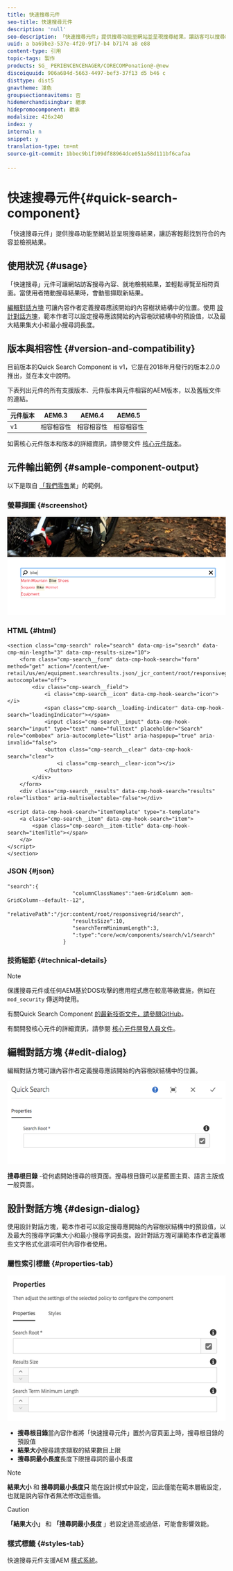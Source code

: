 ```yaml
---
title: 快速搜尋元件
seo-title: 快速搜尋元件
description: 'null'
seo-description: 「快速搜尋元件」提供搜尋功能至網站並呈現搜尋結果，讓訪客可以搜尋網站並篩選結果。
uuid: a ba69be3-537e-4f20-9f17-b4 b7174 a8 e88
content-type: 引用
topic-tags: 製作
products: SG_ PERIENCENCENAGER/CORECOMPonation@-@new
discoiquuid: 906a684d-5663-4497-bef3-37f13 d5 b46 c
disttype: dist5
gnavtheme: 淺色
groupsectionnavitems: 否
hidemerchandisingbar: 繼承
hidepromocomponent: 繼承
modalsize: 426x240
index: y
internal: n
snippet: y
translation-type: tm+mt
source-git-commit: 1bbec9b1f109df88964dce051a58d111bf6cafaa

---
```



# 快速搜尋元件{#quick-search-component}

「快速搜尋元件」提供搜尋功能至網站並呈現搜尋結果，讓訪客輕鬆找到符合的內容並檢視結果。

## 使用狀況 {#usage}

「快速搜尋」元件可讓網站訪客搜尋內容、就地檢視結果，並輕鬆導覽至相符頁面。當使用者捲動搜尋結果時，會動態擷取新結果。

[編輯對話方塊](#edit-dialog) 可讓內容作者定義搜尋應該開始的內容樹狀結構中的位置。使用 [設計對話方塊](#design-dialog)，範本作者可以設定搜尋應該開始的內容樹狀結構中的預設值，以及最大結果集大小和最小搜尋詞長度。

## 版本與相容性 {#version-and-compatibility}

目前版本的Quick Search Component is v1，它是在2018年月發行的版本2.0.0推出，並在本文中說明。

下表列出元件的所有支援版本、元件版本與元件相容的AEM版本，以及舊版文件的連結。

| 元件版本 | AEM6.3 | AEM6.4 | AEM6.5 |
|--- |--- |--- |--- |
| v1 | 相容相容性 | 相容相容性 | 相容相容性 |

如需核心元件版本和版本的詳細資訊，請參閱文件 [核心元件版本](versions.md)。

## 元件輸出範例 {#sample-component-output}

以下是取自 [「我們零售](https://helpx.adobe.com/experience-manager/6-5/sites/developing/using/we-retail.html)業」的範例。

### 螢幕擷圖 {#screenshot}

![](assets/screen_shot_2018-01-19at094248.png)

### HTML {#html}

```
<section class="cmp-search" role="search" data-cmp-is="search" data-cmp-min-length="3" data-cmp-results-size="10">
    <form class="cmp-search__form" data-cmp-hook-search="form" method="get" action="/content/we-retail/us/en/equipment.searchresults.json/_jcr_content/root/responsivegrid/search" autocomplete="off">
        <div class="cmp-search__field">
            <i class="cmp-search__icon" data-cmp-hook-search="icon"></i>
            <span class="cmp-search__loading-indicator" data-cmp-hook-search="loadingIndicator"></span>
            <input class="cmp-search__input" data-cmp-hook-search="input" type="text" name="fulltext" placeholder="Search" role="combobox" aria-autocomplete="list" aria-haspopup="true" aria-invalid="false">
            <button class="cmp-search__clear" data-cmp-hook-search="clear">
                <i class="cmp-search__clear-icon"></i>
            </button>
        </div>
    </form>
    <div class="cmp-search__results" data-cmp-hook-search="results" role="listbox" aria-multiselectable="false"></div>
    
<script data-cmp-hook-search="itemTemplate" type="x-template">
    <a class="cmp-search__item" data-cmp-hook-search="item">
        <span class="cmp-search__item-title" data-cmp-hook-search="itemTitle"></span>
    </a>
</script>
</section>
```

### JSON {#json}

```
"search":{  
                     "columnClassNames":"aem-GridColumn aem-GridColumn--default--12",
                     "relativePath":"/jcr:content/root/responsivegrid/search",
                     "resultsSize":10,
                     "searchTermMinimumLength":3,
                     ":type":"core/wcm/components/search/v1/search"
                  }
```

### 技術細節 {#technical-details}

>[!NOTE]
>
>保護搜尋元件或任何AEM基於DOS攻擊的應用程式應在較高等級實施，例如在 `mod_security` 傳送時使用。

有關Quick Search Component [的最新技術文件，請參閱GitHub](https://github.com/adobe/aem-core-wcm-components/blob/master/content/src/content/jcr_root/apps/core/wcm/components/search/v1/search)。

有關開發核心元件的詳細資訊，請參閱 [核心元件開發人員文件](developing.md)。

## 編輯對話方塊 {#edit-dialog}

編輯對話方塊可讓內容作者定義搜尋應該開始的內容樹狀結構中的位置。

![](assets/screen_shot_2018-04-03at120132.png)

**搜尋根目錄** -從何處開始搜尋的根頁面。搜尋根目錄可以是藍圖主頁、語言主版或一般頁面。

## 設計對話方塊 {#design-dialog}

使用設計對話方塊，範本作者可以設定搜尋應開始的內容樹狀結構中的預設值，以及最大的搜尋字詞集大小和最小搜尋字詞長度。設計對話方塊可讓範本作者定義哪些文字格式化選項可供內容作者使用。

### 屬性索引標籤 {#properties-tab}

![](assets/screen_shot_2018-04-03at120028.png)

* **搜尋根目錄**當內容作者將「快速搜尋元件」置於內容頁面上時，搜尋根目錄的預設值
* **結果大小**搜尋請求擷取的結果數目上限
* **搜尋詞最小長度**長度下限搜尋詞的最小長度

>[!NOTE]
>
>**結果大小** 和 **搜尋詞最小長度只** 能在設計模式中設定，因此僅能在範本層級設定，也就是說內容作者無法修改這些值。

>[!CAUTION]
>
>**「結果大小」** 和 **「搜尋詞最小長度** 」若設定過高或過低，可能會影響效能。

### 樣式標籤 {#styles-tab}

快速搜尋元件支援AEM [樣式系統](authoring.md#component-styling)。